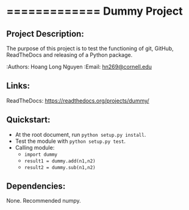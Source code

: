 =============
Dummy Project
=============

Project Description:
--------------------

The purpose of this project is to test the functioning of git, GitHub, ReadTheDocs and releasing of a Python package.

:Authors: Hoang Long Nguyen
:Email: hn269@cornell.edu

Links:
------

ReadTheDocs: https://readthedocs.org/projects/dummy/

Quickstart:
-----------

+ At the root document, run ``python setup.py install``.
+ Test the module with ``python setup.py test``.
+ Calling module:
  - ``import dummy``
  - ``result1 = dummy.add(n1,n2)``
  - ``result2 = dummy.sub(n1,n2)``


Dependencies:
-------------

None.
Recommended numpy.

